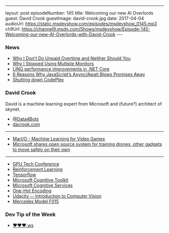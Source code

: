 ---
layout: post
episodeNumber: 145
title: Welcoming our new AI Overlords
guest: David Crook
guestImage: david-crook.jpg
date: 2017-04-04
audioUrl: https://static.msdevshow.com/episodes/msdevshow_0145.mp3
ch9Url: https://channel9.msdn.com/Shows/msdevshow/Episode-145-Welcoming-our-new-AI-Overlords-with-David-Crook
--- 

### News

 - [Why I Don't Do Unpaid Overtime and Neither Should You](http://thecodist.com/article/why_i_don_39_t_do_unpaid_overtime_and_neither_should_you)
 - [Why I Stopped Using Multiple Monitors](https://hackernoon.com/why-i-stopped-using-multiple-monitors-bfd87efa2e5b#.8509nzv96)
 - [LINQ performance improvements in .NET Core](http://www.thomaslevesque.com/2017/03/29/linq-performance-improvements-in-net-core/)
 - [6 Reasons Why JavaScript’s Async/Await Blows Promises Away](https://hackernoon.com/6-reasons-why-javascripts-async-await-blows-promises-away-tutorial-c7ec10518dd9)
 - [Shutting down CodePlex](https://blogs.msdn.microsoft.com/bharry/2017/03/31/shutting-down-codeplex/)

### David Crook

David is a machine learning expert from Microsoft and (future?) architect of skynet.

 - [@Data4Bots](https://twitter.com/Data4Bots)
 - [dacrook.com](http://dacrook.com/)

-----------------------------------------------------------------

 - [MarI/O - Machine Learning for Video Games](https://www.youtube.com/watch?v=qv6UVOQ0F44)
 - [Microsoft shares open source system for training drones, other gadgets to move safely on their own](https://blogs.microsoft.com/next/2017/02/15/microsoft-shares-open-source-system-training-drones-gadgets-move-safely/#sm.000019y3g4ujzdeskxib5w776nkv6)

-----------------------------------------------------------------

 - [GPU Tech Conference](http://www.gputechconf.com/)
 - [Reinforcement Learning](https://en.wikipedia.org/wiki/Reinforcement_learning)
 - [Tensorflow](https://www.tensorflow.org/)
 - [Microsoft Cognitive Toolkit](https://github.com/Microsoft/CNTK)
 - [Microsoft Cognitive Services](https://www.microsoft.com/cognitive-services)
 - [One-Hot Encoding](https://en.wikipedia.org/wiki/One-hot)
 - [Udacity -- Introduction to Computer Vision](https://www.udacity.com/course/introduction-to-computer-vision--ud810)
 - [Mercedes Model F015](https://www.mbusa.com/mercedes/future/model/model-All_New_F015_Luxury#module=future-gallery&submodule=future-gallery-0&gallery=UNIQUE-GALLERY-ID|0|0)
  
### Dev Tip of the Week

 - [❤❤❤.ws](https://❤❤❤.ws)